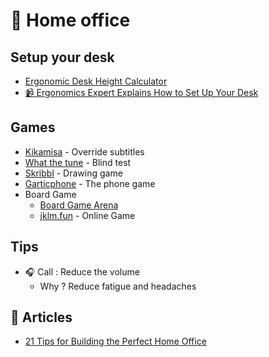 # 🏡 Home office

## Setup your desk

- [Ergonomic Desk Height Calculator](http://www.ergotron.com/tools/workspace-planner)
- [📹 Ergonomics Expert Explains How to Set Up Your Desk](https://youtu.be/F8_ME4VwTiw)

## Games

- [Kikamisa](https://play.kikamisa.fr/menu) - Override subtitles
- [What the tune](https://whatthetune.com/) - Blind test
- [Skribbl](https://skribbl.io/) - Drawing game
- [Garticphone](https://garticphone.com) - The phone game
- Board Game
  - [Board Game Arena](https://boardgamearena.com/welcome)
  - [jklm.fun](https://jklm.fun/) - Online Game

## Tips

- 🎧 Call : Reduce the volume
  - Why ? Reduce fatigue and headaches

## 📄 Articles

- [21 Tips for Building the Perfect Home Office](https://www.ecwid.com/blog/16-tips-for-building-the-perfect-home-office.html)
